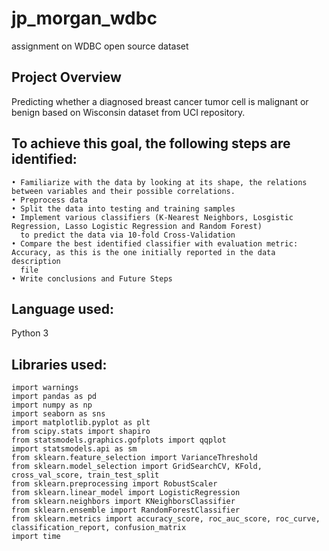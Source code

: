 # jp_morgan_wdbc
assignment on WDBC open source dataset

## Project Overview
Predicting whether a diagnosed breast cancer tumor cell is malignant or benign based on Wisconsin dataset from UCI repository.

## To achieve this goal, the following steps are identified: 
```
• Familiarize with the data by looking at its shape, the relations between variables and their possible correlations. 
• Preprocess data 
• Split the data into testing and training samples 
• Implement various classifiers (K-Nearest Neighbors, Losgistic Regression, Lasso Logistic Regression and Random Forest) 
  to predict the data via 10-fold Cross-Validation 
• Compare the best identified classifier with evaluation metric: Accuracy, as this is the one initially reported in the data description 
  file
• Write conclusions and Future Steps
```
## Language used: 
Python 3

## Libraries used:
```
import warnings
import pandas as pd
import numpy as np
import seaborn as sns
import matplotlib.pyplot as plt
from scipy.stats import shapiro
from statsmodels.graphics.gofplots import qqplot
import statsmodels.api as sm
from sklearn.feature_selection import VarianceThreshold
from sklearn.model_selection import GridSearchCV, KFold, cross_val_score, train_test_split
from sklearn.preprocessing import RobustScaler
from sklearn.linear_model import LogisticRegression
from sklearn.neighbors import KNeighborsClassifier
from sklearn.ensemble import RandomForestClassifier
from sklearn.metrics import accuracy_score, roc_auc_score, roc_curve, classification_report, confusion_matrix
import time
```
